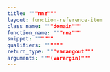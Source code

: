 ```yaml
---
title: """nnz"""
layout: function-reference-item
class_name: """domain"""
function_name: """nnz"""
snippet: """"""
qualifiers: """"""
return_type: """varargout"""
arguments: """(varargin)"""
---
```


